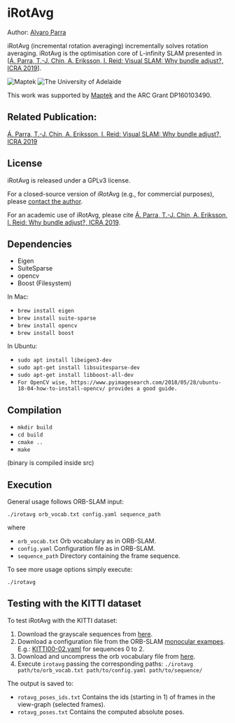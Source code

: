 # iRotAvg

Author: [Alvaro Parra](http://alvaroparra.com)

iRotAvg (incremental rotation averaging) incrementally solves rotation averaging. iRotAvg is the optimisation core of L-infinity SLAM presented in [[Á. Parra, T.-J. Chin, A. Eriksson, I. Reid: Visual SLAM: Why bundle adjust?, ICRA 2019](https://cs.adelaide.edu.au/~aparra/publication/parra19_icra/)]. 


![Maptek](https://www.maptek.com/images/core/maptek_logo.svg)
![The University of Adelaide](https://global.adelaide.edu.au/v/style-guide2/assets/img/social/uoa-logo.png)

This work was supported by [Maptek](http://maptek.com) and the ARC Grant DP160103490.

## Related Publication:

[Á. Parra, T.-J. Chin, A. Eriksson, I. Reid: Visual SLAM: Why bundle adjust?, ICRA 2019](https://cs.adelaide.edu.au/~aparra/publication/parra19_icra/)


## License

iRotAvg is released under a GPLv3 license. 

For a closed-source version of iRotAvg (e.g., for commercial purposes), please [contact the author](https://cs.adelaide.edu.au/~aparra/#contact).

For an academic use of iRotAvg, please cite
[Á. Parra, T.-J. Chin, A. Eriksson, I. Reid: Why bundle adjust?, ICRA 2019](https://cs.adelaide.edu.au/~aparra/publication/parra19_icra/).


## Dependencies

- Eigen
- SuiteSparse
- opencv
- Boost (Filesystem)


In Mac: 

- `brew install eigen`
- `brew install suite-sparse`
- `brew install opencv`
- `brew install boost`

In Ubuntu:
-  `sudo apt install libeigen3-dev`
- `sudo apt-get install libsuitesparse-dev`
- `sudo apt-get install libboost-all-dev`
- `For OpenCV wise, https://www.pyimagesearch.com/2018/05/28/ubuntu-18-04-how-to-install-opencv/ provides a good guide.`



## Compilation

- `mkdir build`
- `cd build`
- `cmake ..`
- `make`

(binary is compiled inside src)




## Execution

General usage follows ORB-SLAM input:

`./irotavg orb_vocab.txt config.yaml sequence_path`

where

- `orb_vocab.txt`  Orb vocabulary as in ORB-SLAM. 
- `config.yaml`  Configuration file as in ORB-SLAM.
- `sequence_path`  Directory containing the frame sequence.

To see more usage options simply execute:
```
./irotavg
```

## Testing with the KITTI dataset

To test iRotAvg with the KITTI dataset:


1. Download the grayscale sequences from [here](http://www.cvlibs.net/datasets/kitti/eval_odometry.php).
1. Download a configuration file from the ORB-SLAM [monocular exampes](https://github.com/raulmur/ORB_SLAM2/tree/master/Examples/Monocular). E.g.: [KITTI00-02.yaml](https://github.com/raulmur/ORB_SLAM2/blob/master/Examples/Monocular/KITTI00-02.yaml) for sequences 0 to 2.
1. Download and uncompress the orb vocabulary file from [here](https://github.com/raulmur/ORB_SLAM2/tree/master/Vocabulary).
1. Execute `irotavg` passing the corresponding paths: `./irotavg path/to/orb_vocab.txt path/to/config.yaml path/to/sequence/`
 
 The output is saved to:
-  `rotavg_poses_ids.txt` Contains the ids (starting in 1) of frames in the view-graph (selected frames).
- `rotavg_poses.txt`  Contains the computed absolute poses.

